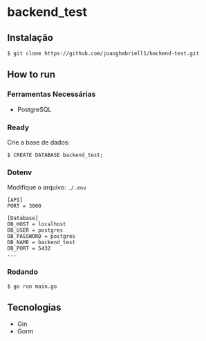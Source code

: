 # backend_test

## Instalação
```
$ git clone https://github.com/joaoghabriell1/backend-test.git
```

## How to run

### Ferramentas Necessárias

- PostgreSQL

### Ready

Crie a base de dados:

```
$ CREATE DATABASE backend_test;
```

### Dotenv

Modifique o arquivo: `./.env`

```
[API]
PORT = 3000

[Database]
DB_HOST = localhost
DB_USER = postgres
DB_PASSWORD = postgres
DB_NAME = backend_test
DB_PORT = 5432
...
```

### Rodando
```
$ go run main.go 
```


## Tecnologias

- Gin
- Gorm
